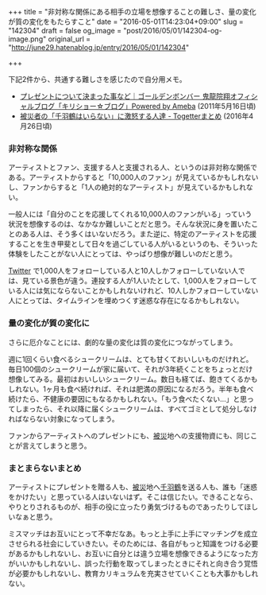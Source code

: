 +++
title = "非対称な関係にある相手の立場を想像することの難しさ、量の変化が質の変化をもたらすこと"
date = "2016-05-01T14:23:04+09:00"
slug = "142304"
draft = false
og_image = "post/2016/05/01/142304-og-image.png"
original_url = "http://june29.hatenablog.jp/entry/2016/05/01/142304"

+++

<p>下記2件から、共通する難しさを感じたので自分用メモ。</p>

<ul>
<li>
<a href="http://ameblo.jp/kiryu-in/entry-10893827528.html" title="desc">プレゼントについて決まった事など｜ゴールデンボンバー 鬼龍院翔オフィシャルブログ「キリショー☆ブログ」Powered by Ameba</a> (2011年5月16日頃)</li>
<li>
<a href="http://togetter.com/li/967551" title="「送った側の気持ちを考えろ」「貰っただけありがたいと思え」「善意を踏みにじるのか？」「もう支援する気がなくなった」災害が起こる度に繰り返される「善意」の強要。阪神淡路大震災では古着等使用できない救..">被災者の「千羽鶴はいらない」に激怒する人達 - Togetterまとめ</a> (2016年4月26日頃)</li>
</ul>


<h3>非対称な関係</h3>

<p>アーティストとファン、支援する人と支援される人、というのは非対称な関係である。アーティストからすると「10,000人のファン」が見えているかもしれないし、ファンからすると「1人の絶対的なアーティスト」が見えているかもしれない。</p>

<p>一般人には「自分のことを応援してくれる10,000人のファンがいる」っていう状況を想像するのは、なかなか難しいことだと思う。そんな状況に身を置いたことのある人は、そう多くはいないだろう。また逆に、特定のアーティストを応援することを生き甲斐として日々を過ごしている人がいるというのも、そういった体験をしたことがない人にとっては、やっぱり想像が難しいのだと思う。</p>

<p><a class="keyword" href="http://d.hatena.ne.jp/keyword/Twitter">Twitter</a> で1,000人をフォローしている人と10人しかフォローしていない人では、見ている景色が違う。連投する人が1人いたとして、1,000人をフォローしている人には気にならないことかもしれないけれど、10人しかフォローしていない人にとっては、タイムラインを埋めつくす迷惑な存在になるかもしれない。</p>

<h3>量の変化が質の変化に</h3>

<p>さらに厄介なことには、劇的な量の変化は質の変化につながってしまう。</p>

<p>週に1回くらい食べるシュークリームは、とても甘くておいしいものだけれど。毎日100個のシュークリームが家に届いて、それが3年続くことをちょっとだけ想像してみる。最初はおいしいシュークリーム。数日も経てば、飽きてくるかもしれない。1ヶ月も食べ続ければ、それは肥満の原因になるだろう。半年も食べ続けたら、不健康の要因にもなるかもしれない。「もう食べたくない…」と思ってしまったら、それ以降に届くシュークリームは、すべてゴミとして処分しなければならない対象になってしまう。</p>

<p>ファンからアーティストへのプレゼントにも、<a class="keyword" href="http://d.hatena.ne.jp/keyword/%C8%EF%BA%D2">被災</a>地への支援物資にも、同じことが言えてしまうと思う。</p>

<h3>まとまらないまとめ</h3>

<p>アーティストにプレゼントを贈る人も、<a class="keyword" href="http://d.hatena.ne.jp/keyword/%C8%EF%BA%D2">被災</a>地へ<a class="keyword" href="http://d.hatena.ne.jp/keyword/%C0%E9%B1%A9%C4%E1">千羽鶴</a>を送る人も、誰も「迷惑をかけたい」と思っている人はいないはず。そこは信じたい。できることなら、やりとりされるものが、相手の役に立ったり勇気づけるものであったりしてほしいなぁと思う。</p>

<p>ミスマッチはお互いにとって不幸だなあ。もっと上手に上手にマッチングを成立させられる社会にしていきたい。そのためには、各自がもっと知識をつける必要があるかもしれないし、お互いに自分とは違う立場を想像できるようになった方がいいかもしれないし、誤った行動を取ってしまったときにそれと向き合う覚悟が必要かもしれないし、教育カリキュラムを充実させていくことも大事かもしれない。</p>
